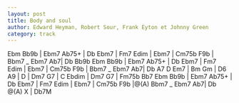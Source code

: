 ```yaml
---
layout: post
title: Body and soul
author: Edward Heyman, Robert Sour, Frank Eyton et Johnny Green
category: track
---
```


<canvas class="chords"  markdown="0">
Ebm Bb9b | Ebm7 Ab75+ | Db Ebm7 | Fm7 Edim | Ebm7 | Cm75b F9b | Bbm7 _ Ebm7 Ab7| Db Bb9b
Ebm Bb9b | Ebm7 Ab75+ | Db Ebm7 | Fm7 Edim | Ebm7 | Cm75b F9b | Bbm7 _ Ebm7 Ab7| Db A7
D Em7 | Bm Gm | D6 A9 | D | Dm7 G7 | C Ebdim | Dm7 G7 | Fm75b Bb7
Ebm Bb9b | Ebm7 Ab75+ | Db Ebm7 | Fm7 Edim | Ebm7 | Cm75b F9b |@(A) Bbm7 _ Ebm7 Ab7| Db 
</canvas>
<canvas class="chords"  markdown="0">
@(A) X | Db7M
</canvas>

